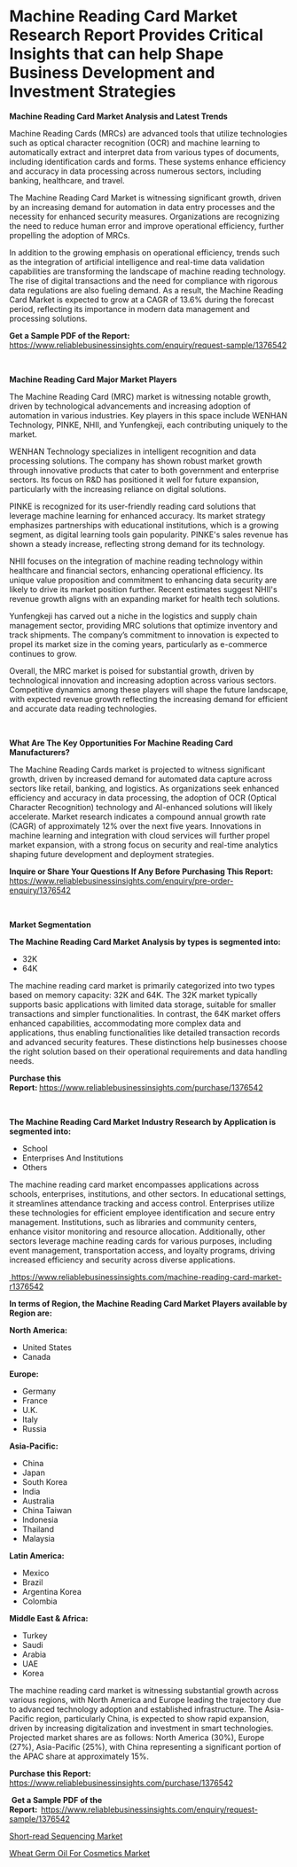 <p><h1>Machine Reading Card Market Research Report Provides Critical Insights that can help Shape Business Development and Investment Strategies</h1></p><p><strong>Machine Reading Card Market Analysis and Latest Trends</strong></p>
<p><p>Machine Reading Cards (MRCs) are advanced tools that utilize technologies such as optical character recognition (OCR) and machine learning to automatically extract and interpret data from various types of documents, including identification cards and forms. These systems enhance efficiency and accuracy in data processing across numerous sectors, including banking, healthcare, and travel.</p><p>The Machine Reading Card Market is witnessing significant growth, driven by an increasing demand for automation in data entry processes and the necessity for enhanced security measures. Organizations are recognizing the need to reduce human error and improve operational efficiency, further propelling the adoption of MRCs. </p><p>In addition to the growing emphasis on operational efficiency, trends such as the integration of artificial intelligence and real-time data validation capabilities are transforming the landscape of machine reading technology. The rise of digital transactions and the need for compliance with rigorous data regulations are also fueling demand. As a result, the Machine Reading Card Market is expected to grow at a CAGR of 13.6% during the forecast period, reflecting its importance in modern data management and processing solutions.</p></p>
<p><strong>Get a Sample PDF of the Report:&nbsp;</strong> <a href="https://www.reliablebusinessinsights.com/enquiry/request-sample/1376542?utm_campaign=75&utm_medium=2&utm_source=Github&utm_content=ia&utm_term=13012025&utm_id=machine-reading-card">https://www.reliablebusinessinsights.com/enquiry/request-sample/1376542</a></p>
<p>&nbsp;</p>
<p><strong>Machine Reading Card Major Market Players</strong></p>
<p><p>The Machine Reading Card (MRC) market is witnessing notable growth, driven by technological advancements and increasing adoption of automation in various industries. Key players in this space include WENHAN Technology, PINKE, NHII, and Yunfengkeji, each contributing uniquely to the market.</p><p>WENHAN Technology specializes in intelligent recognition and data processing solutions. The company has shown robust market growth through innovative products that cater to both government and enterprise sectors. Its focus on R&D has positioned it well for future expansion, particularly with the increasing reliance on digital solutions.</p><p>PINKE is recognized for its user-friendly reading card solutions that leverage machine learning for enhanced accuracy. Its market strategy emphasizes partnerships with educational institutions, which is a growing segment, as digital learning tools gain popularity. PINKE's sales revenue has shown a steady increase, reflecting strong demand for its technology.</p><p>NHII focuses on the integration of machine reading technology within healthcare and financial sectors, enhancing operational efficiency. Its unique value proposition and commitment to enhancing data security are likely to drive its market position further. Recent estimates suggest NHII's revenue growth aligns with an expanding market for health tech solutions.</p><p>Yunfengkeji has carved out a niche in the logistics and supply chain management sector, providing MRC solutions that optimize inventory and track shipments. The company’s commitment to innovation is expected to propel its market size in the coming years, particularly as e-commerce continues to grow.</p><p>Overall, the MRC market is poised for substantial growth, driven by technological innovation and increasing adoption across various sectors. Competitive dynamics among these players will shape the future landscape, with expected revenue growth reflecting the increasing demand for efficient and accurate data reading technologies.</p></p>
<p>&nbsp;</p>
<p><strong>What Are The Key Opportunities For Machine Reading Card Manufacturers?</strong></p>
<p><p>The Machine Reading Cards market is projected to witness significant growth, driven by increased demand for automated data capture across sectors like retail, banking, and logistics. As organizations seek enhanced efficiency and accuracy in data processing, the adoption of OCR (Optical Character Recognition) technology and AI-enhanced solutions will likely accelerate. Market research indicates a compound annual growth rate (CAGR) of approximately 12% over the next five years. Innovations in machine learning and integration with cloud services will further propel market expansion, with a strong focus on security and real-time analytics shaping future development and deployment strategies.</p></p>
<p><strong>Inquire or Share Your Questions If Any Before Purchasing This Report:</strong> <a href="https://www.reliablebusinessinsights.com/enquiry/pre-order-enquiry/1376542?utm_campaign=75&utm_medium=2&utm_source=Github&utm_content=ia&utm_term=13012025&utm_id=machine-reading-card">https://www.reliablebusinessinsights.com/enquiry/pre-order-enquiry/1376542</a></p>
<p>&nbsp;</p>
<p><strong>Market Segmentation</strong></p>
<p><strong>The Machine Reading Card Market Analysis by types is segmented into:</strong></p>
<p><ul><li>32K</li><li>64K</li></ul></p>
<p><p>The machine reading card market is primarily categorized into two types based on memory capacity: 32K and 64K. The 32K market typically supports basic applications with limited data storage, suitable for smaller transactions and simpler functionalities. In contrast, the 64K market offers enhanced capabilities, accommodating more complex data and applications, thus enabling functionalities like detailed transaction records and advanced security features. These distinctions help businesses choose the right solution based on their operational requirements and data handling needs.</p></p>
<p><strong>Purchase this Report:&nbsp;</strong><a href="https://www.reliablebusinessinsights.com/purchase/1376542?utm_campaign=75&utm_medium=2&utm_source=Github&utm_content=ia&utm_term=13012025&utm_id=machine-reading-card">https://www.reliablebusinessinsights.com/purchase/1376542</a></p>
<p>&nbsp;</p>
<p><strong>The Machine Reading Card Market Industry Research by Application is segmented into:</strong></p>
<p><ul><li>School</li><li>Enterprises And Institutions</li><li>Others</li></ul></p>
<p><p>The machine reading card market encompasses applications across schools, enterprises, institutions, and other sectors. In educational settings, it streamlines attendance tracking and access control. Enterprises utilize these technologies for efficient employee identification and secure entry management. Institutions, such as libraries and community centers, enhance visitor monitoring and resource allocation. Additionally, other sectors leverage machine reading cards for various purposes, including event management, transportation access, and loyalty programs, driving increased efficiency and security across diverse applications.</p></p>
<p><a href="https://www.reliablebusinessinsights.com/machine-reading-card-market-r1376542?utm_campaign=75&utm_medium=2&utm_source=Github&utm_content=ia&utm_term=13012025&utm_id=machine-reading-card">&nbsp;https://www.reliablebusinessinsights.com/machine-reading-card-market-r1376542</a></p>
<p><strong>In terms of Region, the Machine Reading Card Market Players available by Region are:</strong></p>
<p>
    <p> <strong> North America: </strong>
        <ul>
            <li>United States</li>
            <li>Canada</li>
        </ul>
        </p> 
    <p> <strong> Europe: </strong>
        <ul>
            <li>Germany</li>
            <li>France</li>
            <li>U.K.</li>
            <li>Italy</li>
            <li>Russia</li>
        </ul>
        </p> 
    <p> <strong> Asia-Pacific: </strong>
        <ul>
            <li>China</li>
            <li>Japan</li>
            <li>South Korea</li>
            <li>India</li>
            <li>Australia</li>
            <li>China Taiwan</li>
            <li>Indonesia</li>
            <li>Thailand</li>
            <li>Malaysia</li>
        </ul>
        </p> 
    <p> <strong> Latin America: </strong>
        <ul>
            <li>Mexico</li>
            <li>Brazil</li>
            <li>Argentina Korea</li>
            <li>Colombia</li>
        </ul>
        </p> 
    <p> <strong> Middle East & Africa: </strong>
        <ul>
            <li>Turkey</li>
            <li>Saudi</li>
            <li>Arabia</li>
            <li>UAE</li>
            <li>Korea</li>
        </ul>
    </p>
    </p>
<p><p>The machine reading card market is witnessing substantial growth across various regions, with North America and Europe leading the trajectory due to advanced technology adoption and established infrastructure. The Asia-Pacific region, particularly China, is expected to show rapid expansion, driven by increasing digitalization and investment in smart technologies. Projected market shares are as follows: North America (30%), Europe (27%), Asia-Pacific (25%), with China representing a significant portion of the APAC share at approximately 15%.</p></p>
<p><strong>Purchase this Report: </strong><a href="https://www.reliablebusinessinsights.com/purchase/1376542?utm_campaign=75&utm_medium=2&utm_source=Github&utm_content=ia&utm_term=13012025&utm_id=machine-reading-card">https://www.reliablebusinessinsights.com/purchase/1376542</a></p>
<p>&nbsp;<strong>Get a Sample PDF of the Report:&nbsp;&nbsp;</strong><a href="https://www.reliablebusinessinsights.com/enquiry/request-sample/1376542?utm_campaign=75&utm_medium=2&utm_source=Github&utm_content=ia&utm_term=13012025&utm_id=machine-reading-card">https://www.reliablebusinessinsights.com/enquiry/request-sample/1376542</a></p>
<p><strong></strong></p>
<p><p><a href="https://github.com/donnettaletizia/Market-Research-Report-List-1/blob/main/short-read-sequencing-market.md?utm_campaign=75&utm_medium=2&utm_source=Github&utm_content=ia&utm_term=13012025&utm_id=machine-reading-card">Short-read Sequencing Market</a></p><p><a href="https://github.com/bogganbillie6969/Market-Research-Report-List-1/blob/main/wheat-germ-oil-for-cosmetics-market.md?utm_campaign=75&utm_medium=2&utm_source=Github&utm_content=ia&utm_term=13012025&utm_id=machine-reading-card">Wheat Germ Oil For Cosmetics Market</a></p></p>